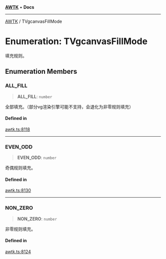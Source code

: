 [**AWTK**](../README.md) • **Docs**

***

[AWTK](../globals.md) / TVgcanvasFillMode

# Enumeration: TVgcanvasFillMode

填充规则。

## Enumeration Members

### ALL\_FILL

> **ALL\_FILL**: `number`

全部填充。（部分vg渲染引擎可能不支持，会退化为非零规则填充）

#### Defined in

[awtk.ts:8118](https://github.com/zlgopen/awtk-binding/blob/f59cb588237dd9223284af0eed269ac285d66f8b/tools/code_gen/js/output/awtk.ts#L8118)

***

### EVEN\_ODD

> **EVEN\_ODD**: `number`

奇偶规则填充。

#### Defined in

[awtk.ts:8130](https://github.com/zlgopen/awtk-binding/blob/f59cb588237dd9223284af0eed269ac285d66f8b/tools/code_gen/js/output/awtk.ts#L8130)

***

### NON\_ZERO

> **NON\_ZERO**: `number`

非零规则填充。

#### Defined in

[awtk.ts:8124](https://github.com/zlgopen/awtk-binding/blob/f59cb588237dd9223284af0eed269ac285d66f8b/tools/code_gen/js/output/awtk.ts#L8124)
